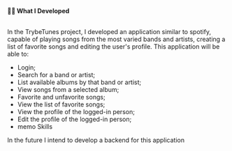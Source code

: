 
  <summary><strong>👨‍💻 What I Developed </strong></summary><br />

  In the TrybeTunes project, I developed an application similar to spotify, capable of playing songs from the most varied bands and artists, creating a list of favorite songs and editing the user's profile. This application will be able to:
   - Login;
   - Search for a band or artist;
   - List available albums by that band or artist;
   - View songs from a selected album;
   - Favorite and unfavorite songs;
   - View the list of favorite songs;
   - View the profile of the logged-in person;
   - Edit the profile of the logged-in person;
   - memo Skills
  
  In the future I intend to develop a backend for this application

